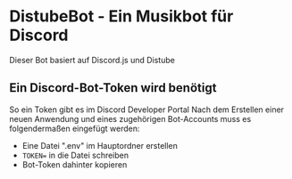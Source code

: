 # DistubeBot - Ein Musikbot für Discord

  

Dieser Bot basiert auf Discord.js und Distube


## Ein Discord-Bot-Token wird benötigt

So ein Token gibt es im Discord Developer Portal
Nach dem Erstellen einer neuen Anwendung und eines zugehörigen Bot-Accounts muss es folgendermaßen eingefügt werden:

- Eine Datei ".env" im Hauptordner erstellen
- `TOKEN=` in die Datei schreiben
- Bot-Token dahinter kopieren
